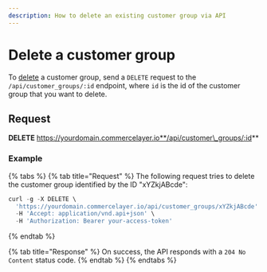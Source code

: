 ```yaml
---
description: How to delete an existing customer group via API
---
```


# Delete a customer group

To [delete](https://docs.commercelayer.io/developers/deleting-resources) a customer group, send a `DELETE` request to the `/api/customer_groups/:id` endpoint, where `id` is the id of the customer group that you want to delete.

## Request

**DELETE** https://yourdomain.commercelayer.io**/api/customer\_groups/:id**

### Example

{% tabs %}
{% tab title="Request" %}
The following request tries to delete the customer group identified by the ID "xYZkjABcde":

```javascript
curl -g -X DELETE \
  'https://yourdomain.commercelayer.io/api/customer_groups/xYZkjABcde' \
  -H 'Accept: application/vnd.api+json' \
  -H 'Authorization: Bearer your-access-token'
```
{% endtab %}

{% tab title="Response" %}
On success, the API responds with a `204 No Content` status code.
{% endtab %}
{% endtabs %}
